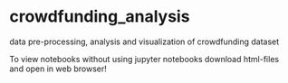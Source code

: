 # crowdfunding_analysis
data pre-processing, analysis and visualization of crowdfunding dataset 

To view notebooks without using jupyter notebooks download html-files and open in web browser!
